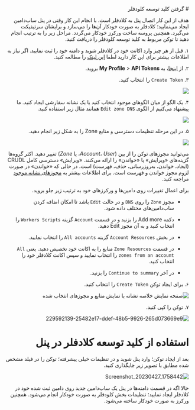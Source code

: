 
<div dir="rtl" markdown=1>
# گرفتن کلید توسعه کلودفلر

هدف از این کار اتصال پنل به کلادفلر است. با انجام این کار وقتی در پنل ساب‌دامین ایجاد می‌نمایید؛ کلادفلر به صورت خودکار آن‌ها را می‌سازد و برایشان سرتیفیکت می‌گیرد. همچنین پروسه ساخت ورکرز خودکار می‌گردد. مراحل زیر را به ترتیب انجام دهید تا توکن مربوط به کلید توسعه کلودفلر را دریافت کنید.

۱. قبل از هر چیز وارد اکانت خود در کلادفلر شوید و دامنه خود را ثبت نمایید. اگر نیاز به اطلاعات بیشتر برای این کار دارید لطفا [این لینک](/manager/wiki/%D8%A7%D9%86%D9%88%D8%A7%D8%B9-%D8%AF%D8%A7%D9%85%D9%86%D9%87-%D9%88-%D9%86%D8%AD%D9%88%D9%87-%D8%AB%D8%A8%D8%AA-%E2%80%8C%D8%A2%D9%86%E2%80%8C%D9%87%D8%A7) را مطالعه کنید.

۲. از [اینجا](https://dash.cloudflare.com/profile/api-tokens/)، به **My Profile** > **API Tokens** بروید.
    
۳. `Create Token` را انتخاب کنید.

    
![](https://user-images.githubusercontent.com/125398461/234880340-5f1abcac-9f10-46eb-bb19-204546e3c453.png)


۴. یک الگو از میان الگوهای موجود انتخاب کنید یا یک نشانه سفارشی ایجاد کنید. ما پیشنهاد می‌کنیم از الگوی `Edit zone DNS` همانند مثال زیر استفاده کنید.

![](https://user-images.githubusercontent.com/125398461/234880943-80462114-58bd-48df-baef-2addfc740062.png)

    



۵.  در این مرحله تنظیمات دسترسی و منابع Zone را به شکل زیر انجام دهید.


![](https://user-images.githubusercontent.com/125398461/235046796-2ea8d0ed-4fe4-4060-ae55-683c9d2c0e7c.png)

<!--   
![صفحه نمای کلی الگوی رمز](https://user-images.githubusercontent.com/114227601/229591958-adc4e813-1e04-4de0-9bbb-29b94df4b4d9.png)
-->
می‌توانید مجوزهای توکن را از بین (_Account_، _User_، یا _Zone_) تغییر دهید. اکثر گروه‌ها گزینه‌های «ویرایش» یا «خواندن» را ارائه می‌کنند. «ویرایش» دسترسی کامل CRUDL (ایجاد، خواندن، به‌روزرسانی، حذف، فهرست) است، در حالی که «خواندن» در صورت لزوم مجوز خواندن و فهرست است. برای اطلاعات بیشتر به [مجوزهای نشانه موجود](/fundamentals/api/reference/permissions/) مراجعه کنید. 

برای اعمال تغییرات روی دامین‌ها و ورکرزهای خود به ترتیب زیر جلو بروید.

* مجوز `Zone` را روی `DNS` و در حالت `Edit` باشد تا امکان اضافه کردن ساب‌دامین‌های مختلف داده شود.

* دکمه Add more را بزنید و در قسمت `Account` گزینه `Workers Scripts` را انتخاب کنید و به آن مجوز Edit دهید.

* در بخش `Account Resources` گزینه `All accounts` را انتخاب نمایید.

* در قسمت `Zone Resources` منابع را به اکانت خود تخصیص دهید. یعنی `All zones from an account` را انتخاب نمایید و سپس اکانت کلادفلر خود را انتخاب کنید.

* در آخر `Continue to summary` را بزنید.
  
۶. برای ایجاد توکن `Create Token` را انتخاب کنید.

![صفحه نمایش خلاصه نشانه با نمایش منابع و مجوزهای انتخاب شده](https://user-images.githubusercontent.com/114227601/229592071-3faf93c3-b246-4a08-823b-4680a3a4cf5e.png)

    

    
۷. توکن را کپی کنید.

![229592139-25482e17-ddef-48b5-9926-265d073669e9](https://user-images.githubusercontent.com/125398461/234892482-293f7505-5c94-4564-b0d6-3337fd435e7c.png)


# استفاده از کلید توسعه کلادفلر در پنل

بعد از ایجاد توکن؛ وارد پنل شوید و در تنظیمات خیلی پیشرفته؛ توکن را در فیلد مشخص شده مطابق با تصویر زیر جایگذاری کنید.

![Screenshot_20230427_1758442](https://user-images.githubusercontent.com/125398461/234895891-9a0f71a5-86fd-423c-86a6-3c3acf50818e.png)

حالا اگه در قسمت دامنه‌ها در پنل یک ساب‌دامین جدید روی دامین ثبت شده خود در کلادفلر ایجاد نمایید؛ تنظیمات بخش کلودفلر به صورت خودکار انجام می‌شود. همچنین ورکرز به صورت خودکار ساخته می‌شود.

</div>